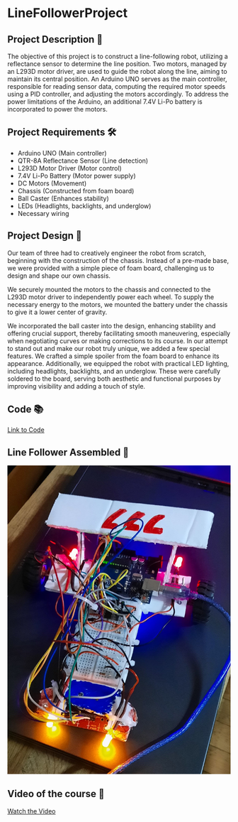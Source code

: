 # LineFollowerProject

## Project Description 🌟

The objective of this project is to construct a line-following robot, utilizing a reflectance sensor to determine the line position. Two motors, managed by an L293D motor driver, are used to guide the robot along the line, aiming to maintain its central position. An Arduino UNO serves as the main controller, responsible for reading sensor data, computing the required motor speeds using a PID controller, and adjusting the motors accordingly. To address the power limitations of the Arduino, an additional 7.4V Li-Po battery is incorporated to power the motors.

## Project Requirements 🛠️

- Arduino UNO (Main controller)
- QTR-8A Reflectance Sensor (Line detection)
- L293D Motor Driver (Motor control)
- 7.4V Li-Po Battery (Motor power supply)
- DC Motors (Movement)
- Chassis (Constructed from foam board)
- Ball Caster (Enhances stability)
- LEDs (Headlights, backlights, and underglow)
- Necessary wiring

## Project Design 🌈

Our team of three had to creatively engineer the robot from scratch, beginning with the construction of the chassis. Instead of a pre-made base, we were provided with a simple piece of foam board, challenging us to design and shape our own chassis.

We securely mounted the motors to the chassis and connected to the L293D motor driver to independently power each wheel. To supply the necessary energy to the motors, we mounted the battery under the chassis to give it a lower center of gravity.

We incorporated the ball caster into the design, enhancing stability and offering crucial support, thereby facilitating smooth maneuvering, especially when negotiating curves or making corrections to its course. In our attempt to stand out and make our robot truly unique, we added a few special features. We crafted a simple spoiler from the foam board to enhance its appearance. Additionally, we equipped the robot with practical LED lighting, including headlights, backlights, and an underglow. These were carefully soldered to the board, serving both aesthetic and functional purposes by improving visibility and adding a touch of style.

## Code 📚

[Link to Code](https://github.com/TimiAndrei/LineFollowerProject/blob/b017d0eec5a3a05816557d02e5c156ef7192d3d7/Resources/Proiect2.ino)

## Line Follower Assembled 🤖

![Assembled line follower](https://github.com/TimiAndrei/LineFollowerProject/blob/bbb241d8210c8583508e135d4de5f7c895987e74/Resources/LineFollower.jpeg)

## Video of the course 🎥

[Watch the Video](https://youtu.be/zfWjUXMYjJ4)
